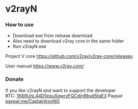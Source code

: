 # v2rayN

### How to use
- Download exe from release download
- Also need to download v2ray core in the same folder
- Run v2rayN.exe

Project V core
https://github.com/v2ray/v2ray-core/releases

User manual
https://www.v2ray.com/

### Donate
If you like v2rayN and want to support the developer  
  BTC: [1K69UnL44D5psuSgwrzFQCdjnRbvd5taE3](https://blockchain.info/address/1K69UnL44D5psuSgwrzFQCdjnRbvd5taE3 "1K69UnL44D5psuSgwrzFQCdjnRbvd5taE3")
  Paypal: [paypal.me/CaptainIronNG](https://www.paypal.me/CaptainIronNG/18 "paypal.me/CaptainIronNG")
